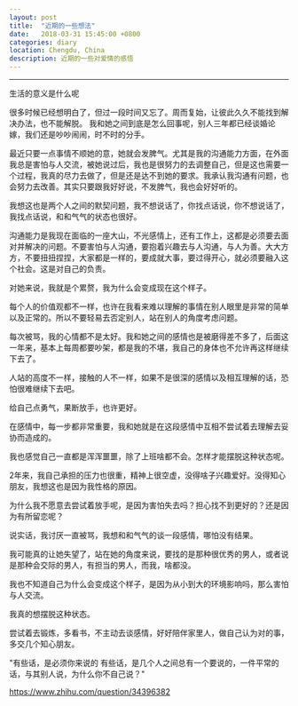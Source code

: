 ```yaml
---
layout: post
title:  "近期的一些想法"
date:   2018-03-31 15:45:00 +0800
categories: diary
location: Chengdu, China
description: 近期的一些对爱情的感悟
---
```

---
生活的意义是什么呢

很多时候已经想明白了，但过一段时间又忘了。周而复始，让彼此久久不能找到解决办法，也不能解脱。
我和她之间到底是怎么回事呢，别人三年都已经谈婚论嫁，我们还是吵吵闹闹，时不时的分手。

最近只要一点事情不顺她的意，她就会发脾气。尤其是我的沟通能力方面，在外面我总是害怕与人交流，被她说过后，我也是很努力的去调整自己，但是这也需要一个过程，我真的尽力去做了，但是还是达不到她的要求。我承认我沟通有问题，也会努力去改善。其实只要跟我好好说，不发脾气，我也会好好听的。

我想这也是两个人之间的默契问题，我不想说话了，你找点话说，你不想说话了，我找点话说，和和气气的状态也很好。

沟通能力是我现在面临的一座大山，不光感情上，还有工作上，这都是必须要去面对并解决的问题。不要害怕与人沟通，要抱着兴趣去与人沟通，与人为善。大大方方，不要扭扭捏捏，大家都是一样的，要成就大事，要过得开心，就必须要融入这个社会。这是对自己的负责。

对她来说，我就是个累赘，我为什么会变成现在这个样子。

每个人的价值观都不一样，也许在我看来难以理解的事情在别人眼里是非常的简单以及正常的。所以不要轻易去否定别人，站在别人的角度考虑问题。

每次被骂，我的心情都不是太好。我和她之间的感情也是被磨得差不多了，后面这一年来，基本上每周都要吵架，都是我的不堪，我自己的身体也不允许再这样继续下去了。

人站的高度不一样，接触的人不一样，如果不是很深的感情以及相互理解的话，恐怕很难继续下去吧。

给自己点勇气，果断放手，也许更好。

在感情中，每一步都非常重要，我和她就是在这段感情中互相不尝试着去理解去妥协而造成的。

我也感觉自己一直都是浑浑噩噩，除了上班啥都不会。怎样才能摆脱这种状态呢。

2年来，我自己承担的压力也很重，精神上很空虚，没得啥子兴趣爱好。没得知心朋友，我想这也是因为我性格的原因。

为什么我不愿意去尝试着放手呢，是因为害怕失去吗？担心找不到更好的？还是因为有所留恋呢？

说实话，我讨厌一直被骂，我想和和气气的谈一段感情，哪怕没有结果。

我可能真的让她失望了，站在她的角度来说，要找的是那种很优秀的男人，或者说是那种会交际的男人，有担当的男人，而我，啥都没。

我也不知道自己为什么会变成这个样子，是因为从小到大的环境影响吗，那么害怕与人交流。

我真的想摆脱这种状态。

尝试着去锻炼，多看书，不主动去谈感情，好好陪伴家里人，做自己认为对的事，多交几个知心朋友。

"有些话，是必须你来说的
有些话，是几个人之间总有一个要说的，一件平常的话，与其别人说，为什么你不自己说？"

https://www.zhihu.com/question/34396382

